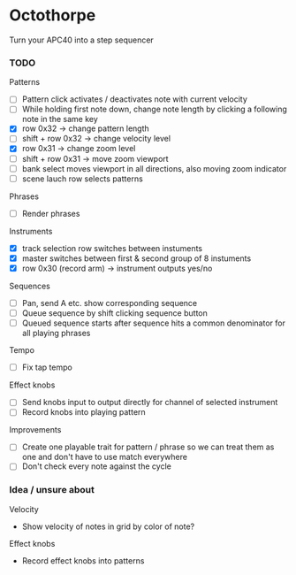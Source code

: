 
# Octothorpe

Turn your APC40 into a step sequencer


### TODO 
Patterns
- [ ] Pattern click activates / deactivates note with current velocity
- [ ] While holding first note down, change note length by clicking a following note in the same key
- [X] row 0x32 -> change pattern length
- [ ] shift + row 0x32 -> change velocity level
- [X] row 0x31 -> change zoom level
- [ ] shift + row 0x31 -> move zoom viewport
- [ ] bank select moves viewport in all directions, also moving zoom indicator
- [ ] scene lauch row selects patterns

Phrases
- [ ] Render phrases

Instruments
- [X] track selection row switches between instuments
- [X] master switches between first & second group of 8 instuments
- [X] row 0x30 (record arm) -> instrument outputs yes/no

Sequences
- [ ] Pan, send A etc. show corresponding sequence
- [ ] Queue sequence by shift clicking sequence button
- [ ] Queued sequence starts after sequence hits a common denominator for all playing phrases

Tempo
- [ ] Fix tap tempo

Effect knobs
- [ ] Send knobs input to output directly for channel of selected instrument
- [ ] Record knobs into playing pattern

Improvements
- [ ] Create one playable trait for pattern / phrase so we can treat them as one and don't have to use match everywhere
- [ ] Don't check every note against the cycle

### Idea / unsure about
Velocity
- Show velocity of notes in grid by color of note?

Effect knobs
- Record effect knobs into patterns
